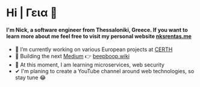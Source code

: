 # Hi | Γεια 👋

#### I'm Nick, a software engineer from Thessaloniki, Greece. If you want to learn more about me feel free to visit my personal website [nksrentas.me](https://www.nksrentas.me)



- 🔭 I’m currently working on various European projects at [CERTH](https://www.certh.gr/)
- 🤞 Building the next [Medium](https://medium.com/) 👉 [beepboop.wiki](https://beepboop.wiki?utm_source=github&utm_medium=github_personal_commit&utm_campaign=gh_stats)
- 🌱 At this moment, I am learning microservices, web security
- ✔  I'm planing to create a YouTube channel around web technologies, so stay tune 😂
